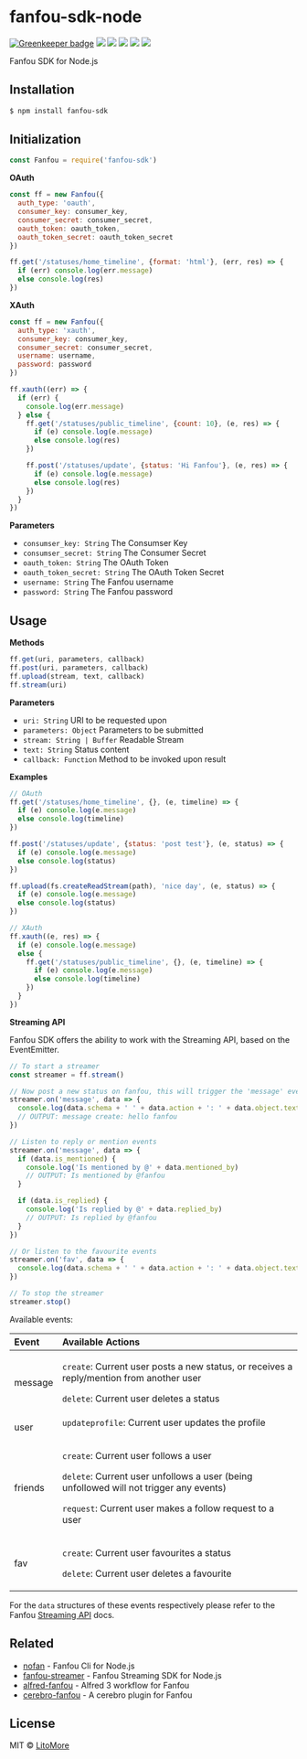 # fanfou-sdk-node

[![Greenkeeper badge](https://badges.greenkeeper.io/LitoMore/fanfou-sdk-node.svg)](https://greenkeeper.io/)
[![](https://img.shields.io/travis/LitoMore/fanfou-sdk-node/master.svg)](https://travis-ci.org/LitoMore/fanfou-sdk-node)
[![](https://img.shields.io/appveyor/ci/LitoMore/fanfou-sdk-node/master.svg)](https://ci.appveyor.com/project/LitoMore/fanfou-sdk-node)
[![](https://img.shields.io/npm/v/fanfou-sdk.svg)](https://www.npmjs.com/package/fanfou-sdk)
[![](https://img.shields.io/npm/l/fanfou-sdk.svg)](https://github.com/LitoMore/fanfou-sdk-node/blob/master/LICENSE)
[![](https://img.shields.io/badge/code_style-standard-brightgreen.svg)](https://standardjs.com)

Fanfou SDK for Node.js

## Installation

```bash
$ npm install fanfou-sdk
```
## Initialization

```javascript
const Fanfou = require('fanfou-sdk')
```

**OAuth**

```javascript
const ff = new Fanfou({
  auth_type: 'oauth',
  consumer_key: consumer_key,
  consumer_secret: consumer_secret,
  oauth_token: oauth_token,
  oauth_token_secret: oauth_token_secret
})

ff.get('/statuses/home_timeline', {format: 'html'}, (err, res) => {
  if (err) console.log(err.message)
  else console.log(res)
})
```

**XAuth**

```javascript
const ff = new Fanfou({
  auth_type: 'xauth',
  consumer_key: consumer_key,
  consumer_secret: consumer_secret,
  username: username,
  password: password
})

ff.xauth((err) => {
  if (err) {
    console.log(err.message)
  } else {
    ff.get('/statuses/public_timeline', {count: 10}, (e, res) => {
      if (e) console.log(e.message)
      else console.log(res)
    })

    ff.post('/statuses/update', {status: 'Hi Fanfou'}, (e, res) => {
      if (e) console.log(e.message)
      else console.log(res)
    })
  }
})
```

**Parameters**

- `consumser_key: String` The Consumser Key
- `consumser_secret: String` The Consumer Secret
- `oauth_token: String` The OAuth Token
- `oauth_token_secret: String` The OAuth Token Secret
- `username: String` The Fanfou username
- `password: String` The Fanfou password

## Usage

**Methods**

```javascript
ff.get(uri, parameters, callback)
ff.post(uri, parameters, callback)
ff.upload(stream, text, callback)
ff.stream(uri)
```

**Parameters**

- `uri: String` URI to be requested upon
- `parameters: Object` Parameters to be submitted
- `stream: String | Buffer` Readable Stream
- `text: String` Status content
- `callback: Function` Method to be invoked upon result

**Examples**

```javascript
// OAuth
ff.get('/statuses/home_timeline', {}, (e, timeline) => {
  if (e) console.log(e.message)
  else console.log(timeline)
})

ff.post('/statuses/update', {status: 'post test'}, (e, status) => {
  if (e) console.log(e.message)
  else console.log(status)
})

ff.upload(fs.createReadStream(path), 'nice day', (e, status) => {
  if (e) console.log(e.message)
  else console.log(status)
})

// XAuth
ff.xauth((e, res) => {
  if (e) console.log(e.message)
  else {
    ff.get('/statuses/public_timeline', {}, (e, timeline) => {
      if (e) console.log(e.message)
      else console.log(timeline)
    })
  }
})
```

**Streaming API**

Fanfou SDK offers the ability to work with the Streaming API, based on the EventEmitter.

```javascript
// To start a streamer
const streamer = ff.stream()

// Now post a new status on fanfou, this will trigger the 'message' event
streamer.on('message', data => {
  console.log(data.schema + ' ' + data.action + ': ' + data.object.text)
  // OUTPUT: message create: hello fanfou
})

// Listen to reply or mention events
streamer.on('message', data => {
  if (data.is_mentioned) {
    console.log('Is mentioned by @' + data.mentioned_by)
    // OUTPUT: Is mentioned by @fanfou
  }

  if (data.is_replied) {
    console.log('Is replied by @' + data.replied_by)
    // OUTPUT: Is replied by @fanfou
  }
})

// Or listen to the favourite events
streamer.on('fav', data => {
  console.log(data.schema + ' ' + data.action + ': ' + data.object.text)
})

// To stop the streamer
streamer.stop()
```

Available events:

|Event|Available Actions|
:---|:---
message|<p>`create`: Current user posts a new status, or receives a reply/mention from another user</p><p>`delete`: Current user deletes a status
user|`updateprofile`: Current user updates the profile</p>
friends|<p>`create`: Current user follows a user</p><p>`delete`: Current user unfollows a user (being unfollowed will not trigger any events)</p><p>`request`: Current user makes a follow request to a user</p>
fav|<p>`create`: Current user favourites a status</p><p>`delete`: Current user deletes a favourite</p>

For the `data` structures of these events respectively please refer to the Fanfou [Streaming API](http://wiki.fanfou.com/Streaming-API) docs.

## Related

- [nofan](https://github.com/LitoMore/nofan) - Fanfou Cli for Node.js
- [fanfou-streamer](https://github.com/LitoMore/fanfou-streamer) - Fanfou Streaming SDK for Node.js
- [alfred-fanfou](https://github.com/LitoMore/alfred-fanfou) - Alfred 3 workflow for Fanfou
- [cerebro-fanfou](https://github.com/LitoMore/cerebro-fanfou) - A cerebro plugin for Fanfou

## License

MIT © [LitoMore](https://github.com/LitoMore)
